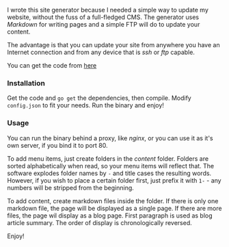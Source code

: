 I wrote this site generator because I needed a simple way to update my website, without the fuss of a full-fledged CMS. The generator uses *Markdown* for writing pages and a simple FTP will do to update your content.

The advantage is that you can update your site from anywhere you have an Internet connection and from any device that is *ssh* or *ftp* capable.

You can get the code from [here](https://github.com/adrianrosian/gosite)

### Installation

Get the code and `go get` the dependencies, then compile. Modify `config.json` to fit your needs. 
Run the binary and enjoy!

### Usage

You can run the binary behind a proxy, like *nginx*, or you can use it as it's own server, if you bind it to port 80.

To add menu items, just create folders in the *content* folder. Folders are sorted alphabetically when read, so your menu items will reflect that. The software explodes folder names by `-` and title cases the resulting words. However, if you wish to place a certain folder first, just prefix it with `1-` - any numbers will be stripped from the beginning.

To add content, create markdown files inside the folder. If there is only one markdown file, the page will be displayed as a single page. If there are more files, the page wil display as a blog page. First paragraph is used as blog article summary. The order of display is chronologically reversed.

Enjoy!